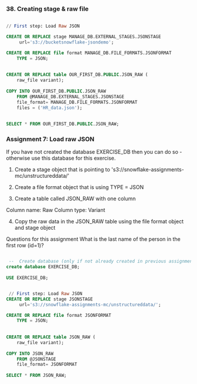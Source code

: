 <h3>38. Creating stage & raw file</h3>

```sql

// First step: Load Raw JSON

CREATE OR REPLACE stage MANAGE_DB.EXTERNAL_STAGES.JSONSTAGE
     url='s3://bucketsnowflake-jsondemo';

CREATE OR REPLACE file format MANAGE_DB.FILE_FORMATS.JSONFORMAT
    TYPE = JSON;
    
    
CREATE OR REPLACE table OUR_FIRST_DB.PUBLIC.JSON_RAW (
    raw_file variant);
    
COPY INTO OUR_FIRST_DB.PUBLIC.JSON_RAW
    FROM @MANAGE_DB.EXTERNAL_STAGES.JSONSTAGE
    file_format= MANAGE_DB.FILE_FORMATS.JSONFORMAT
    files = ('HR_data.json');
    
   
SELECT * FROM OUR_FIRST_DB.PUBLIC.JSON_RAW;

```

<h3>Assignment 7: Load raw JSON</h3>

 If you have not created the database EXERCISE_DB then you can do so - otherwise use this database for this exercise.


1. Create a stage object that is pointing to 's3://snowflake-assignments-mc/unstructureddata/'

2. Create a file format object that is using TYPE = JSON

3. Create a table called JSON_RAW with one column

Column name: Raw
Column type: Variant

4. Copy the raw data in the JSON_RAW table using the file format object and stage object

Questions for this assignment
What is the last name of the person in the first row (id=1)?

```sql     

 --  Create database (only if not already created in previous assignment)
create database EXERCISE_DB;
 
USE EXERCISE_DB;


 // First step: Load Raw JSON
CREATE OR REPLACE stage JSONSTAGE
     url='s3://snowflake-assignments-mc/unstructureddata/';

CREATE OR REPLACE file format JSONFORMAT
    TYPE = JSON;
    
    
CREATE OR REPLACE table JSON_RAW (
    raw_file variant);
    
COPY INTO JSON_RAW
    FROM @JSONSTAGE
    file_format= JSONFORMAT
    
SELECT * FROM JSON_RAW;
